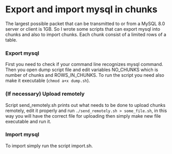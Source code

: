 # Export and import mysql in chunks
The largest possible packet that can be transmitted to or from a MySQL 8.0 server or client is 1GB. So I wrote some scripts that can export mysql into chunks and also to import chunks. Each chunk consist of a limited rows of a table.

### Export mysql
First you need to check if your command line recognizes mysql command. Then you open dump script file and edit variables NO_CHUNKS which is number of chunks and ROWS_IN_CHUNKS.
To run the script you need also make it executable (`chmod a+x dump.sh`).

### (If necessary) Upload remotely
Script send_remotely.sh prints out what needs to be done to upload chunks remotely, edit it properly and run `./send_remotely.sh > some_file.sh`, in this way you will have the correct file for uploading then simply make new file executable and run it.

### Import mysql
To import simply run the script import.sh.
